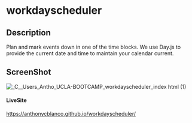# workdayscheduler

## Description
Plan and mark events down in one of the time blocks. We use Day.js to provide the current date and time to maintain your calendar current.

## ScreenShot

![_C__Users_Antho_UCLA-BOOTCAMP_workdayscheduler_index html (1)](https://github.com/AnthonyCBlanco/workdayscheduler/assets/146141047/6668c18b-b2e3-415b-8d24-d2eab5a5f057)
#### LiveSite 
https://anthonycblanco.github.io/workdayscheduler/



